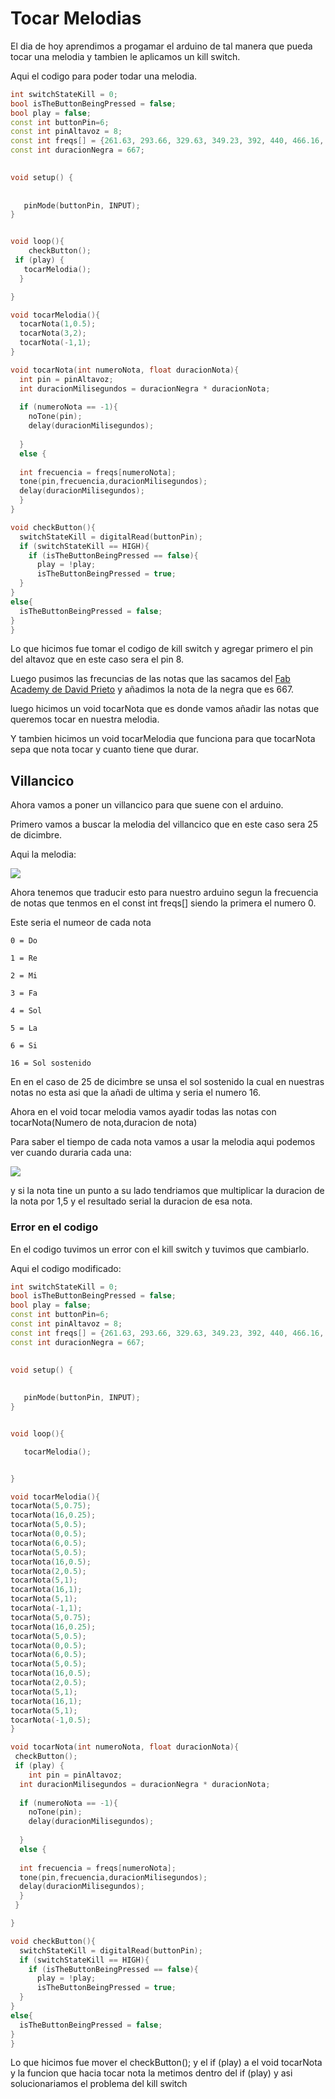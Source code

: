 # Tocar Melodias

El dia de hoy aprendimos a progamar el arduino de tal manera que pueda tocar una melodia y tambien le aplicamos un kill switch.

Aqui el codigo para poder todar una melodia.

```C++
int switchStateKill = 0;
bool isTheButtonBeingPressed = false;
bool play = false;
const int buttonPin=6;
const int pinAltavoz = 8;
const int freqs[] = {261.63, 293.66, 329.63, 349.23, 392, 440, 466.16, 523.25, 587.33, 587.33, 659.25,698.46, 783.99, 880, 932.33, 1046.50};
const int duracionNegra = 667;

 
void setup() {
  
  
   pinMode(buttonPin, INPUT);
}


void loop(){
    checkButton();
 if (play) {
   tocarMelodia();
  }

}

void tocarMelodia(){
  tocarNota(1,0.5);
  tocarNota(3,2);
  tocarNota(-1,1);
}

void tocarNota(int numeroNota, float duracionNota){
  int pin = pinAltavoz;
  int duracionMilisegundos = duracionNegra * duracionNota;
  
  if (numeroNota == -1){
    noTone(pin);
    delay(duracionMilisegundos);
    
  }
  else { 
   
  int frecuencia = freqs[numeroNota];
  tone(pin,frecuencia,duracionMilisegundos);
  delay(duracionMilisegundos);
  }
}

void checkButton(){
  switchStateKill = digitalRead(buttonPin);
  if (switchStateKill == HIGH){
    if (isTheButtonBeingPressed == false){
      play = !play;
      isTheButtonBeingPressed = true;
  }
}
else{
  isTheButtonBeingPressed = false;
}
}
```

Lo que hicimos fue tomar el codigo de kill switch y agregar primero el pin del altavoz que en este caso sera el pin 8.

Luego pusimos las frecuncias de las notas que las sacamos del [Fab Academy de David Prieto](http://fabacademy.org/2020/labs/barcelona/students/david-prieto/) y 
añadimos la nota de la negra que es 667.

luego hicimos un void tocarNota que es donde vamos añadir las notas que queremos tocar en nuestra melodia.

Y tambien hicimos un void tocarMelodia que funciona para que tocarNota sepa que nota tocar y cuanto tiene que durar.

## Villancico

Ahora vamos a poner un villancico para que suene con el arduino.

Primero vamos a buscar la melodia del villancico que en este caso sera 25 de dicimbre.

Aqui la melodia:

![](https://4.bp.blogspot.com/-naKk7_FrXng/WeIqAFpZiKI/AAAAAAAAHWE/RSOv-edEooowfWCQi6khzqYi5rDjK1C6ACLcBGAs/s1600/25%2Bde%2BDiciembre%2BPartitura%2Bcon%2Bnotas%2Ben%2Bclave%2Bde%2Bsol%2BFum%2BFum%2BFum%2BVillancicos.JPG)

Ahora tenemos que traducir esto para nuestro arduino segun la frecuencia de notas que tenmos en el const int freqs[] siendo la primera el numero 0.

Este seria el numeor de cada nota 
```
0 = Do

1 = Re

2 = Mi

3 = Fa

4 = Sol 

5 = La

6 = Si

16 = Sol sostenido 
```

En en el caso de 25 de dicimbre se unsa el sol sostenido la cual en nuestras notas no esta asi que la añadi de ultima y seria el numero 16.

Ahora en el void tocar melodia vamos ayadir todas las notas con tocarNota(Numero de nota,duracion de nota)

Para saber el tiempo de cada nota vamos a usar la melodia aqui podemos ver cuando duraria cada una:

![](https://musicateoria.files.wordpress.com/2011/03/figuras-musicales.jpg)

y si la nota tine un punto a su lado tendriamos que multiplicar la duracion de la nota por 1,5 y el resultado serial la duracion de esa nota.

### Error en el codigo 

En el codigo tuvimos un error con el kill switch y tuvimos que cambiarlo.

Aqui el codigo modificado:

```c++
int switchStateKill = 0;
bool isTheButtonBeingPressed = false;
bool play = false;
const int buttonPin=6;
const int pinAltavoz = 8;
const int freqs[] = {261.63, 293.66, 329.63, 349.23, 392, 440, 466.16, 523.25, 587.33, 587.33, 659.25,698.46, 783.99, 880, 932.33, 1046.50, 415.305};
const int duracionNegra = 667;

 
void setup() {
  
  
   pinMode(buttonPin, INPUT);
}


void loop(){

   tocarMelodia();


}

void tocarMelodia(){
tocarNota(5,0.75);
tocarNota(16,0.25);
tocarNota(5,0.5);
tocarNota(0,0.5);
tocarNota(6,0.5);
tocarNota(5,0.5);
tocarNota(16,0.5);
tocarNota(2,0.5);
tocarNota(5,1);
tocarNota(16,1);
tocarNota(5,1);
tocarNota(-1,1);
tocarNota(5,0.75);
tocarNota(16,0.25);
tocarNota(5,0.5);
tocarNota(0,0.5);
tocarNota(6,0.5);
tocarNota(5,0.5);
tocarNota(16,0.5);
tocarNota(2,0.5);
tocarNota(5,1);
tocarNota(16,1);
tocarNota(5,1);
tocarNota(-1,0.5);
}

void tocarNota(int numeroNota, float duracionNota){
 checkButton();
 if (play) {
    int pin = pinAltavoz;
  int duracionMilisegundos = duracionNegra * duracionNota;
  
  if (numeroNota == -1){
    noTone(pin);
    delay(duracionMilisegundos);
    
  }
  else { 
   
  int frecuencia = freqs[numeroNota];
  tone(pin,frecuencia,duracionMilisegundos);
  delay(duracionMilisegundos);
  }
 }

}

void checkButton(){
  switchStateKill = digitalRead(buttonPin);
  if (switchStateKill == HIGH){
    if (isTheButtonBeingPressed == false){
      play = !play;
      isTheButtonBeingPressed = true;
  }
}
else{
  isTheButtonBeingPressed = false;
}
}
```
Lo que hicimos fue mover el  checkButton(); y el if (play) a el void tocarNota y la funcion que hacia tocar nota la metimos dentro del if (play) y asi solucionariamos el problema del kill switch
